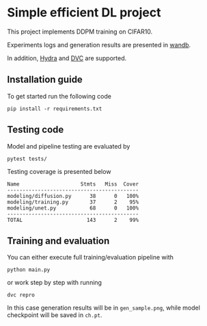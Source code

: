 # Simple efficient DL project

This project implements DDPM training on CIFAR10.

Experiments logs and generation results are presented in [wandb](https://wandb.ai/practice-cifar/effdl_project).

In addition, [Hydra](https://hydra.cc/) and [DVC](https://dvc.org/) are supported.

## Installation guide

To get started run the following code
```shell
pip install -r requirements.txt
```

## Testing code

Model and pipeline testing are evaluated by
```shell
pytest tests/
```

Testing coverage is presented below

    Name                    Stmts   Miss  Cover
    -------------------------------------------
    modeling/diffusion.py      38      0   100%
    modeling/training.py       37      2    95%
    modeling/unet.py           68      0   100%
    -------------------------------------------
    TOTAL                     143      2    99%

## Training and evaluation

You can either execute full training/evaluation pipeline with
```shell
python main.py
```
or work step by step with running
```shell
dvc repro
```

In this case generation results will be in `gen_sample.png`, while model checkpoint will be saved in `ch.pt`.
